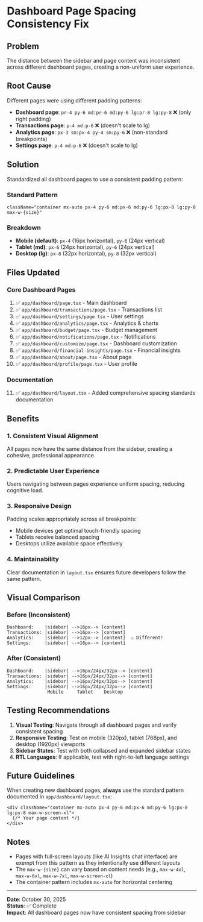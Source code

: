 # Dashboard Page Spacing Consistency Fix

## Problem
The distance between the sidebar and page content was inconsistent across different dashboard pages, creating a non-uniform user experience.

## Root Cause
Different pages were using different padding patterns:
- **Dashboard page**: `pr-4 py-6 md:pr-6 md:py-6 lg:pr-8 lg:py-8` ❌ (only right padding)
- **Transactions page**: `p-4 md:p-6` ❌ (doesn't scale to lg)
- **Analytics page**: `px-3 sm:px-4 py-4 sm:py-6` ❌ (non-standard breakpoints)
- **Settings page**: `p-4 md:p-6` ❌ (doesn't scale to lg)

## Solution
Standardized all dashboard pages to use a consistent padding pattern:

### Standard Pattern
```tsx
className="container mx-auto px-4 py-6 md:px-6 md:py-6 lg:px-8 lg:py-8 max-w-{size}"
```

### Breakdown
- **Mobile (default)**: `px-4` (16px horizontal), `py-6` (24px vertical)
- **Tablet (md)**: `px-6` (24px horizontal), `py-6` (24px vertical)  
- **Desktop (lg)**: `px-8` (32px horizontal), `py-8` (32px vertical)

## Files Updated

### Core Dashboard Pages
1. ✅ `app/dashboard/page.tsx` - Main dashboard
2. ✅ `app/dashboard/transactions/page.tsx` - Transactions list
3. ✅ `app/dashboard/settings/page.tsx` - User settings
4. ✅ `app/dashboard/analytics/page.tsx` - Analytics & charts
5. ✅ `app/dashboard/budget/page.tsx` - Budget management
6. ✅ `app/dashboard/notifications/page.tsx` - Notifications
7. ✅ `app/dashboard/customize/page.tsx` - Dashboard customization
8. ✅ `app/dashboard/financial-insights/page.tsx` - Financial insights
9. ✅ `app/dashboard/about/page.tsx` - About page
10. ✅ `app/dashboard/profile/page.tsx` - User profile

### Documentation
11. ✅ `app/dashboard/layout.tsx` - Added comprehensive spacing standards documentation

## Benefits

### 1. **Consistent Visual Alignment**
All pages now have the same distance from the sidebar, creating a cohesive, professional appearance.

### 2. **Predictable User Experience**
Users navigating between pages experience uniform spacing, reducing cognitive load.

### 3. **Responsive Design**
Padding scales appropriately across all breakpoints:
- Mobile devices get optimal touch-friendly spacing
- Tablets receive balanced spacing
- Desktops utilize available space effectively

### 4. **Maintainability**
Clear documentation in `layout.tsx` ensures future developers follow the same pattern.

## Visual Comparison

### Before (Inconsistent)
```
Dashboard:    |sidebar| -->16px--> [content]
Transactions: |sidebar| -->16px--> [content]
Analytics:    |sidebar| -->12px--> [content]  ⚠️ Different!
Settings:     |sidebar| -->16px--> [content]
```

### After (Consistent)
```
Dashboard:    |sidebar| -->16px/24px/32px--> [content]
Transactions: |sidebar| -->16px/24px/32px--> [content]
Analytics:    |sidebar| -->16px/24px/32px--> [content]
Settings:     |sidebar| -->16px/24px/32px--> [content]
               Mobile     Tablet    Desktop
```

## Testing Recommendations

1. **Visual Testing**: Navigate through all dashboard pages and verify consistent spacing
2. **Responsive Testing**: Test on mobile (320px), tablet (768px), and desktop (1920px) viewports
3. **Sidebar States**: Test with both collapsed and expanded sidebar states
4. **RTL Languages**: If applicable, test with right-to-left language settings

## Future Guidelines

When creating new dashboard pages, **always** use the standard pattern documented in `app/dashboard/layout.tsx`:

```tsx
<div className="container mx-auto px-4 py-6 md:px-6 md:py-6 lg:px-8 lg:py-8 max-w-screen-xl">
  {/* Your page content */}
</div>
```

## Notes

- Pages with full-screen layouts (like AI Insights chat interface) are exempt from this pattern as they intentionally use different layouts
- The `max-w-{size}` can vary based on content needs (e.g., `max-w-4xl`, `max-w-6xl`, `max-w-7xl`, `max-w-screen-xl`)
- The container pattern includes `mx-auto` for horizontal centering

---

**Date**: October 30, 2025  
**Status**: ✅ Complete  
**Impact**: All dashboard pages now have consistent spacing from sidebar
